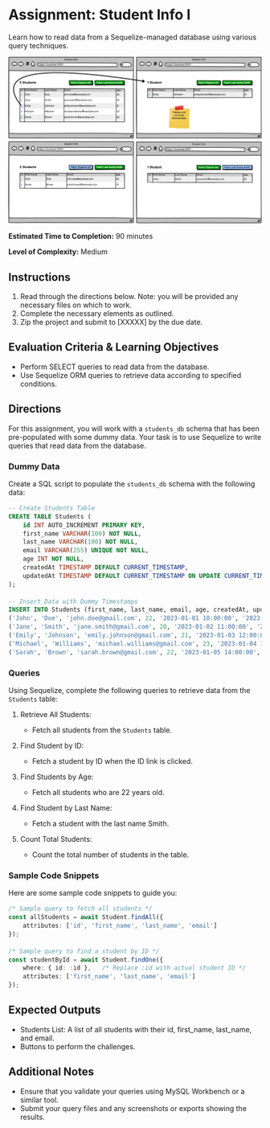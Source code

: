#  Assignment: Student Info I
Learn how to read data from a Sequelize-managed database using various query techniques.


![Wireframe](./assets/StudentInfo.png)

**Estimated Time to Completion:** 90 minutes

**Level of Complexity:** Medium

## Instructions
1. Read through the directions below. Note: you will be provided any necessary files on which to work.
2. Complete the necessary elements as outlined.
3. Zip the project and submit to [XXXXX] by the due date.

## Evaluation Criteria & Learning Objectives
- Perform SELECT queries to read data from the database.
- Use Sequelize ORM queries to retrieve data according to specified conditions.

## Directions
For this assignment, you will work with a `students_db` schema that has been pre-populated with some dummy data. Your task is to use Sequelize to write queries that read data from the database.

### Dummy Data
Create a SQL script to populate the `students_db` schema with the following data:

```sql
-- Create Students Table
CREATE TABLE Students (
    id INT AUTO_INCREMENT PRIMARY KEY,
    first_name VARCHAR(100) NOT NULL,
    last_name VARCHAR(100) NOT NULL,
    email VARCHAR(255) UNIQUE NOT NULL,
    age INT NOT NULL,
    createdAt TIMESTAMP DEFAULT CURRENT_TIMESTAMP,
    updatedAt TIMESTAMP DEFAULT CURRENT_TIMESTAMP ON UPDATE CURRENT_TIMESTAMP
);

-- Insert Data with Dummy Timestamps
INSERT INTO Students (first_name, last_name, email, age, createdAt, updatedAt) VALUES
('John', 'Doe', 'john.doe@gmail.com', 22, '2023-01-01 10:00:00', '2023-01-01 10:00:00'),
('Jane', 'Smith', 'jane.smith@gmail.com', 20, '2023-01-02 11:00:00', '2023-01-02 11:00:00'),
('Emily', 'Johnson', 'emily.johnson@gmail.com', 21, '2023-01-03 12:00:00', '2023-01-03 12:00:00'),
('Michael', 'Williams', 'michael.williams@gmail.com', 23, '2023-01-04 13:00:00', '2023-01-04 13:00:00'),
('Sarah', 'Brown', 'sarah.brown@gmail.com', 22, '2023-01-05 14:00:00', '2023-01-05 14:00:00');
```

### Queries
Using Sequelize, complete the following queries to retrieve data from the `Students` table:

1. Retrieve All Students:
   - Fetch all students from the `Students` table.

2. Find Student by ID:
   - Fetch a student by ID when the ID link is clicked.

3. Find Students by Age:
   - Fetch all students who are 22 years old.

4. Find Student by Last Name:
   - Fetch a student with the last name Smith.

5. Count Total Students:
   - Count the total number of students in the table.

### Sample Code Snippets
Here are some sample code snippets to guide you:

```ts
/* Sample query to fetch all students */
const allStudents = await Student.findAll({
    attributes: ['id', 'first_name', 'last_name', 'email']
});

/* Sample query to find a student by ID */
const studentById = await Student.findOne({
    where: { id: :id },   /* Replace :id with actual student ID */
    attributes: ['first_name', 'last_name', 'email']
});
```

## Expected Outputs
- Students List: A list of all students with their id, first_name, last_name, and email.
- Buttons to perform the challenges.

## Additional Notes
- Ensure that you validate your queries using MySQL Workbench or a similar tool.
- Submit your query files and any screenshots or exports showing the results.
